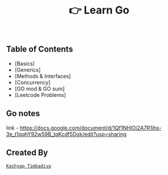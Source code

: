 
<h1 align="center"> 👉 Learn Go</h1> <br>

<!-- START doctoc generated TOC please keep comment here to allow auto update -->
<!-- DON'T EDIT THIS SECTION, INSTEAD RE-RUN doctoc TO UPDATE -->
## Table of Contents

- [Basics]
- [Generics]
- [Methods & Interfaces]
- [Concurrency]
- [GO mod & GO sum]
- [Leetcode Problems]

## Go notes

link - https://docs.google.com/document/d/1Qf1NHlOi2A7R1ihs-3e_t1qqhY92w59B_tqKcdf5Dok/edit?usp=sharing

## Created By 
[`Kashyap Timbadiya`](https://github.com/kr-kashyaptimbadiya)
